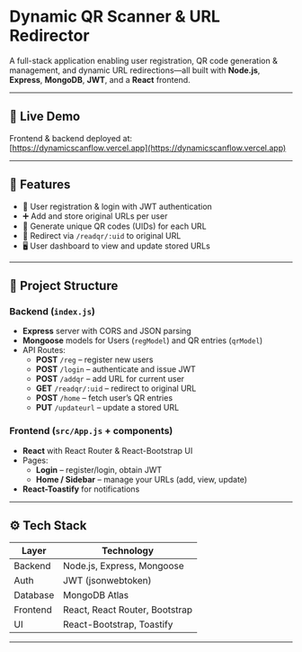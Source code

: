 # Dynamic QR Scanner & URL Redirector

A full-stack application enabling user registration, QR code generation & management, and dynamic URL redirections—all built with **Node.js**, **Express**, **MongoDB**, **JWT**, and a **React** frontend.

---

## 🚀 Live Demo

Frontend & backend deployed at:  
[https://dynamicscanflow.vercel.app](https://dynamicscanflow.vercel.app)

---

## 🧩 Features

- 🔐 User registration & login with JWT authentication  
- ➕ Add and store original URLs per user  
- 📱 Generate unique QR codes (UIDs) for each URL  
- 🔄 Redirect via `/readqr/:uid` to original URL  
- 🖥️ User dashboard to view and update stored URLs  

---

## 📁 Project Structure

### Backend (`index.js`)
- **Express** server with CORS and JSON parsing  
- **Mongoose** models for Users (`regModel`) and QR entries (`qrModel`)  
- API Routes:
  - **POST** `/reg` – register new users  
  - **POST** `/login` – authenticate and issue JWT  
  - **POST** `/addqr` – add URL for current user  
  - **GET** `/readqr/:uid` – redirect to original URL  
  - **POST** `/home` – fetch user’s QR entries  
  - **PUT** `/updateurl` – update a stored URL  

### Frontend (`src/App.js` + components)
- **React** with React Router & React-Bootstrap UI  
- Pages:
  - **Login** – register/login, obtain JWT
  - **Home / Sidebar** – manage your URLs (add, view, update)
- **React-Toastify** for notifications

---

## ⚙️ Tech Stack

| Layer     | Technology                |
|----------|---------------------------|
| Backend  | Node.js, Express, Mongoose |
| Auth     | JWT (jsonwebtoken)        |
| Database | MongoDB Atlas             |
| Frontend | React, React Router, Bootstrap |
| UI       | React-Bootstrap, Toastify |

---
